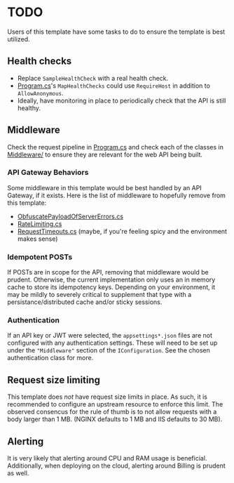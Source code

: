# TODO

Users of this template have some tasks to do to ensure the template is best
utilized.

## Health checks

- Replace `SampleHealthCheck` with a real health check.
- [Program.cs](./Program.cs)'s `MapHealthChecks` could use `RequireHost`
  in addition to `AllowAnonymous`.
- Ideally, have monitoring in place to periodically check that the API is still
  healthy.

## Middleware

Check the request pipeline in [Program.cs](./Program.cs) and check each of the
classes in [Middleware/](./Middleware) to ensure they are relevant for the
web API being built.

### API Gateway Behaviors

Some middleware in this template would be best handled by an API Gateway, if it
exists. Here is the list of middleware to hopefully remove from this template:

- [ObfuscatePayloadOfServerErrors.cs](./Middleware/ObfuscatePayloadOfServerErrors.cs)
- [RateLimiting.cs](./Middleware/RateLimiting.cs)
- [RequestTimeouts.cs](./Middleware/RequestTimeouts.cs) (maybe, if you're
  feeling spicy and the environment makes sense)

### Idempotent POSTs

If POSTs are in scope for the API, removing that middleware would be prudent.
Otherwise, the current implementation only uses an in memory cache to store its
idempotency keys. Depending on your environment, it may be mildly to severely
critical to supplement that type with a persistance/distributed cache and/or
sticky sessions.

### Authentication

If an API key or JWT were selected, the `appsettings*.json` files are not
configured with any authentication settings. These will need to be set up under
the `"Middleware"` section of the `IConfiguration`. See the chosen
authentication class for more.

## Request size limiting

This template does *not* have request size limits in place. As such, it is
recommended to configure an upstream resource to enforce this limit. The
observed consencus for the rule of thumb is to not allow requests with a body
larger than 1 MB. (NGINX defaults to 1 MB and IIS defaults to 30 MB).

## Alerting

It is very likely that alerting around CPU and RAM usage is beneficial.
Additionally, when deploying on the cloud, alerting around Billing is prudent
as well.
